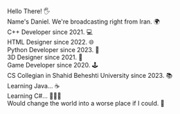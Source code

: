 Hello There! 🖐   
Name's Daniel. We're broadcasting right from Iran. 🌍   
C++ Developer since 2021. 💻  
HTML Designer since 2022. 🌐  
Python Developer since 2023. 🐍  
3D Designer since 2021. 🧊  
Game Developer since 2020. 🕹️  
CS Collegian in Shahid Beheshti University since 2023. 📚  
Learning Java... ☕  
Learning C#... 👨🏻‍💻   
Would change the world into a worse place if I could. 💖
